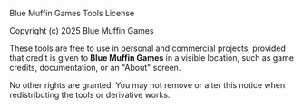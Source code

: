 Blue Muffin Games Tools License

Copyright (c) 2025 Blue Muffin Games

These tools are free to use in personal and commercial projects, provided that
credit is given to **Blue Muffin Games** in a visible location, such as game
credits, documentation, or an "About" screen.

No other rights are granted. You may not remove or alter this notice when
redistributing the tools or derivative works.
